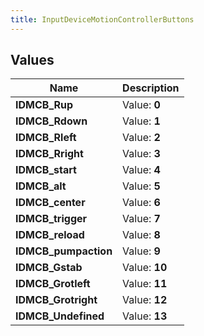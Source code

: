 ```yaml
---
title: InputDeviceMotionControllerButtons
---
```


## Values

| Name | Description |
| ---- | ----------- |
| **IDMCB\_Rup** | Value: **0** |
| **IDMCB\_Rdown** | Value: **1** |
| **IDMCB\_Rleft** | Value: **2** |
| **IDMCB\_Rright** | Value: **3** |
| **IDMCB\_start** | Value: **4** |
| **IDMCB\_alt** | Value: **5** |
| **IDMCB\_center** | Value: **6** |
| **IDMCB\_trigger** | Value: **7** |
| **IDMCB\_reload** | Value: **8** |
| **IDMCB\_pumpaction** | Value: **9** |
| **IDMCB\_Gstab** | Value: **10** |
| **IDMCB\_Grotleft** | Value: **11** |
| **IDMCB\_Grotright** | Value: **12** |
| **IDMCB\_Undefined** | Value: **13** |

